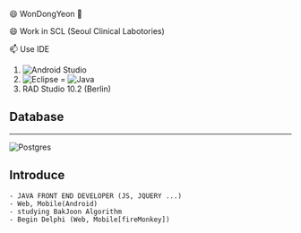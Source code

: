 😄 WonDongYeon 👋

😄 Work in SCL (Seoul Clinical Labotories)

📫 Use IDE
1. ![Android Studio](https://img.shields.io/badge/Android%20Studio-3DDC84.svg?style=for-the-badge&logo=android-studio&logoColor=white)
2. ![Eclipse](https://img.shields.io/badge/Eclipse-FE7A16.svg?style=for-the-badge&logo=Eclipse&logoColor=white) = ![Java](https://img.shields.io/badge/java-%23ED8B00.svg?style=for-the-badge&logo=java&logoColor=white)
4. RAD Studio 10.2 (Berlin)

## Database
---
![Postgres](https://img.shields.io/badge/postgres-%23316192.svg?style=for-the-badge&logo=postgresql&logoColor=white)

Introduce
---
```
- JAVA FRONT END DEVELOPER (JS, JQUERY ...)
- Web, Mobile(Android)
- studying BakJoon Algorithm 
- Begin Delphi (Web, Mobile[fireMonkey])
```
<!--
**wdy165/wdy165** is a ✨ _special_ ✨ repository because its `README.md` (this file) appears on your GitHub profile.

Here are some ideas to get you started:

- 🔭 I’m currently working on ...
- 🌱 I’m currently learning ...
- 👯 I’m looking to collaborate on ...
- 🤔 I’m looking for help with ...
- 💬 Ask me about ...
- 📫 How to reach me: ...
- 😄 Pronouns: ...
- ⚡ Fun fact: ...
-->
